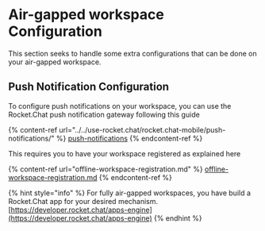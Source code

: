 # Air-gapped workspace Configuration

This section seeks to handle some extra configurations that can be done on your air-gapped workspace.

## Push Notification Configuration

To configure push notifications on your workspace, you can use the Rocket.Chat push notification gateway following this guide

{% content-ref url="../../use-rocket.chat/rocket.chat-mobile/push-notifications/" %}
[push-notifications](../../use-rocket.chat/rocket.chat-mobile/push-notifications/)
{% endcontent-ref %}

This requires you to have your workspace registered as explained here

{% content-ref url="offline-workspace-registration.md" %}
[offline-workspace-registration.md](offline-workspace-registration.md)
{% endcontent-ref %}

{% hint style="info" %}
For fully air-gapped workspaces, you have build a Rocket.Chat app for your desired mechanism. [https://developer.rocket.chat/apps-engine](https://developer.rocket.chat/apps-engine)
{% endhint %}
